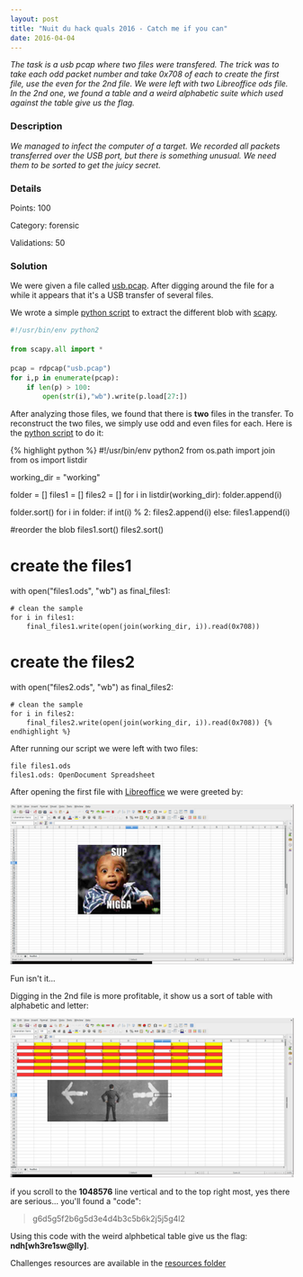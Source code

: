```yaml
---
layout: post
title: "Nuit du hack quals 2016 - Catch me if you can"
date: 2016-04-04
---
```


*The task is a usb pcap where two files were transfered. The trick was to take
each odd packet number and take 0x708 of each to create the first file, use the
even for the 2nd file. We were left with two Libreoffice ods file. In the 2nd
one, we found a table and a weird alphabetic suite which used against the table
give us  the flag.*

<!--more-->

### Description

*We managed to infect the computer of a target. We recorded all packets
transferred over the USB port, but there is something unusual. We need them to
be sorted to get the juicy secret.*


### Details

Points:         100

Category:       forensic

Validations:    50

### Solution

We were given a file called [usb.pcap](/resources/2016/ndh/catch_me_if_you_can/usb.pcap).
After digging around the file for a while it appears that it's a USB transfer of
several files.

We wrote a simple [python script](/resources/2016/ndh/catch_me_if_you_can/extract_files.py) to extract the different blob with [scapy](http://www.secdev.org/projects/scapy/).

``` python
#!/usr/bin/env python2

from scapy.all import *

pcap = rdpcap("usb.pcap")
for i,p in enumerate(pcap):
	if len(p) > 100:
		open(str(i),"wb").write(p.load[27:])
```

After analyzing those files, we found that there is **two** files in the transfer.
To reconstruct the two files, we simply use odd and even files for each. Here is
the [python script](/resources/2016/ndh/catch_me_if_you_can/prepare_file.py) to do it:


{% highlight python %} #!/usr/bin/env python2
from os.path import join
from os import listdir

working_dir = "working"

folder = []
files1 = []
files2 = []
for i in listdir(working_dir):
    folder.append(i)

folder.sort()
for i in folder:
    if int(i) % 2:
        files2.append(i)
    else:
        files1.append(i)

#reorder the blob
files1.sort()
files2.sort()

# create the files1
with open("files1.ods", "wb") as final_files1:

    # clean the sample
    for i in files1:
        final_files1.write(open(join(working_dir, i)).read(0x708))


# create the files2
with open("files2.ods", "wb") as final_files2:

    # clean the sample
    for i in files2:
        final_files2.write(open(join(working_dir, i)).read(0x708)) {% endhighlight %}

After running our script we were left with two files:
```
file files1.ods 
files1.ods: OpenDocument Spreadsheet
```
After opening the first file with [Libreoffice](https://fr.libreoffice.org/) we
were greeted by:

<img src="/resources/2016/ndh/catch_me_if_you_can/screen_file1.png" width="800">

Fun isn't it...

Digging in the 2nd file is more profitable, it show us a sort of table with
alphabetic and letter:


<img src="/resources/2016/ndh/catch_me_if_you_can/screen_file2.png" width="800">

if you scroll to the **1048576** line vertical and to the top right most, yes there are
serious... you'll found a "code":
> g6d5g5f2b6g5d3e4d4b3c5b6k2j5j5g4l2 

Using this code with the weird alphbetical table give us the flag: **ndh[wh3re1sw@lly]**.

Challenges resources are available in the [resources
folder](https://github.com/duksctf/duksctf.github.io/tree/master/resources/2016/ndh/catch_me_if_you_can)

